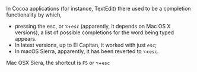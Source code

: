 In Cocoa applications (for instance, TextEdit) there used to be a completion functionality by which, 

- pressing the esc, or `⌥`+`esc` (apparently, it depends on Mac OS X versions), a list of possible completions for the word being typed appears. 
- In latest versions, up to El Capitan, it worked with just `esc`; 
- In macOS Sierra, apparently, it has been reverted to `⌥`+`esc`.

Mac OSX Siera, the shortcut is `F5` or `⌥`+`esc`
